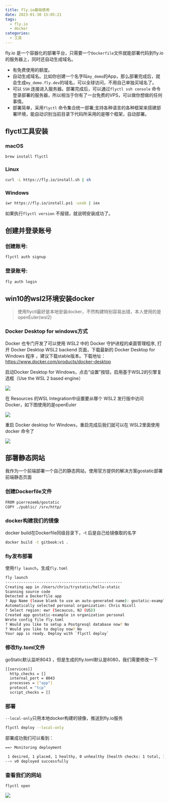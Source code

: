 ```yaml
---
title: fly.io基础使用
date: 2023-01-30 15:05:21
tags:
  - fly.io
  - docker
categories:
  - 工具
---
```


fly.io 是一个容器化的部署平台，只需要一个`Dockerfile`文件就能部署代码到fly.io 的服务器上，同时还自动生成域名。

- 有免费使用的额度。
- 自动生成域名。比如你创建一个名字叫`my_demo`的App，那么部署完成后，就会生成`my_demo.fly.dev`的域名，可以全球访问，不用自己单独买域名了。
- 可以 `SSH` 连接进入服务器。部署完成后，可以通过`flyctl ssh console` 命令登录部署的服务器，所以相当于你有了一台免费的VPS，可以做你想做的任何事情。
- 部署简单，采用`flyctl` 命令集合统一部署;支持各种语言的各种框架来搭建部署环境，能自动识别当前目录下代码所采用的是哪个框架，自动部署。

## flyctl工具安装

### macOS

``` bash
brew install flyctl
```

### Linux

``` bash
curl -L https://fly.io/install.sh | sh
```

### Windows

``` bash
iwr https://fly.io/install.ps1 -useb | iex
```

如果执行`flyctl version` 不报错，就说明安装成功了。

## 创建并登录账号

### 创建账号:

``` bash
flyctl auth signup
```

### 登录账号:

``` bash
fly auth login
```

## win10的wsl2环境安装docker

> 使用flyctl最好是本地安装docker，不然构建特别容易出错，本人使用的是openEuler(wsl2)

### Docker Desktop for windows方式

Docker 也专门开发了可以使用 WSL2 中的 Docker 守护进程的桌面管理程序, 打开 Docker Desktop WSL2 backend 页面，下载最新的 Docker Desktop for Windows 程序 ，建议下载stable版本。下载地址：https://www.docker.com/products/docker-desktop

启动Docker Desktop for Windows，点击“设置”按钮，启用基于WSL2的引擎复选框（Use the WSL 2 based engine）

![](https://pic.tianqinote.com/20230130153846.png)

在 Resources 的WSL Integration中设置要从哪个 WSL2 发行版中访问 Docker，如下图使用的是openEuler

![](https://pic.tianqinote.com/20230130153942.png)

重启 Docker desktop for Windows，重启完成后我们就可以在 WSL2里面使用 docker 命令了

![](https://pic.tianqinote.com/20230130154048.png)

## 部署静态网站

我作为一个前端部署一个自己的静态网站，使用官方提供的解决方案gostatic部署前端静态页面

### 创建Dockerfile文件

``` bash
FROM pierrezemb/gostatic
COPY ./public/ /srv/http/
```

### docker构建我们的镜像

docker build在Dockerfile同级目录下，-t 后是自己给镜像取的名字

``` bash
docker build -t gitbook:v1 .
```

### fly发布部署

使用`fly launch`，生成`fly.toml`

``` bash
fly launch
----------------------------------------------------
Creating app in /Users/chris/trystatic/hello-static
Scanning source code
Detected a Dockerfile app
? App Name (leave blank to use an auto-generated name): gostatic-example
Automatically selected personal organization: Chris Nicoll
? Select region: ewr (Secaucus, NJ (US))
Created app gostatic-example in organization personal
Wrote config file fly.toml
? Would you like to setup a Postgresql database now? No
? Would you like to deploy now? No
Your app is ready. Deploy with `flyctl deploy`
```

### 修改fly.toml文件

goStatic默认监听8043 ，但是生成的fly.toml默认是8080，我们需要修改一下

``` bash
[[services]]
  http_checks = []
  internal_port = 8043
  processes = ["app"]
  protocol = "tcp"
  script_checks = []
```

### 部署

`--local-only`只用本地docker构建的镜像，推送到fly.io服务

``` bash
flyctl deploy --local-only
```

部署成功我们可以看到：

``` bash
==> Monitoring deployment

 1 desired, 1 placed, 1 healthy, 0 unhealthy [health checks: 1 total, 1 passing]
--> v0 deployed successfully
```

### 查看我们的网站

``` bash
flyctl open
```

![](https://pic.tianqinote.com/20230130160331.png)